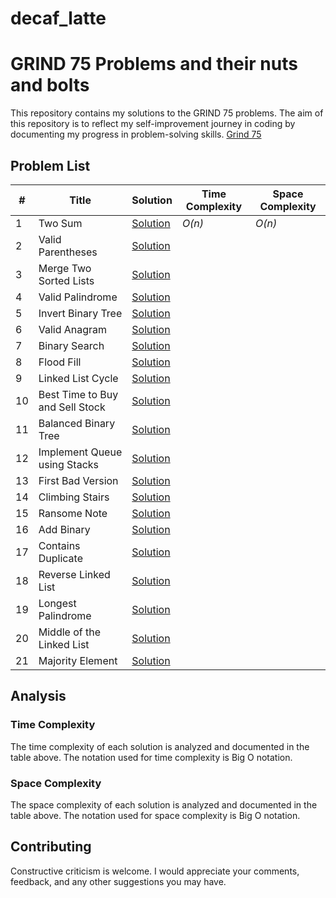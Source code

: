 # decaf_latte
# GRIND 75 Problems and their nuts and bolts

This repository contains my solutions to the GRIND 75 problems. The aim of this repository is to reflect my self-improvement journey in coding by documenting my progress in problem-solving skills. [Grind 75](https://www.techinterviewhandbook.org/grind75)

## Problem List

| # | Title | Solution | Time Complexity | Space Complexity |
| --- | --- | --- | --- | --- |
| 1 | Two Sum | [Solution](./leetcode_1_two_sum.py) | _O(n)_ | _O(n)_ |
| 2 | Valid Parentheses | [Solution](./leetcode_20_valid_parentheses.py) | | |
| 3 | Merge Two Sorted Lists | [Solution](./leetcode_21_merge_two_sorted_lists.py) | | |
| 4 | Valid Palindrome | [Solution](./leetcode_125_valid_palindrome.py) | | |
| 5 | Invert Binary Tree | [Solution](./leetcode_226_invert_binary_tree.py) | | |
| 6 | Valid Anagram | [Solution](./leetcode_242_valid_anagram.py) | | |
| 7 | Binary Search | [Solution](./leetcode_704_binary_search.py) | | |
| 8 | Flood Fill | [Solution](./leetcode_733_flood_fill.py) | | |
| 9 | Linked List Cycle | [Solution](./leetcode_141_linked_list_cycle.py) | | |
| 10 | Best Time to Buy and Sell Stock | [Solution](./leetcode_121_best_time_to_buy_and_sell_stock.py) | | |
| 11 | Balanced Binary Tree | [Solution](./leetcode_110_balanced_binary_tree.py) | | |
| 12 | Implement Queue using Stacks | [Solution](./leetcode_232_implement_queue_using_stacks.py) | | |
| 13 | First Bad Version | [Solution](./leetcode_278_first_bad_version.py) | | |
| 14 | Climbing Stairs | [Solution](./leetcode_70_climbing_stairs.py) | | |
| 15 | Ransome Note | [Solution](./leetcode_383_ransome_note.py) | | |
| 16 | Add Binary | [Solution](./leetcode_67_add_binary.py) | | |
| 17 | Contains Duplicate | [Solution](./leetcode_217_contains_duplicate.py) | | |
| 18 | Reverse Linked List | [Solution](./leetcode_206_reverse_linked_list.py) | | |
| 19 | Longest Palindrome | [Solution](./leetcode_409_longest_palindrome.py) | | |
| 20 | Middle of the Linked List | [Solution](./leetcode_876_middle_of_the_linked_list.py) | | |
| 21 | Majority Element | [Solution](./leetcode_169_majority_element.py) | | |

## Analysis

### Time Complexity

The time complexity of each solution is analyzed and documented in the table above. The notation used for time complexity is Big O notation.

### Space Complexity

The space complexity of each solution is analyzed and documented in the table above. The notation used for space complexity is Big O notation.

## Contributing
Constructive criticism is welcome. I would appreciate your comments, feedback, and any other suggestions you may have.
